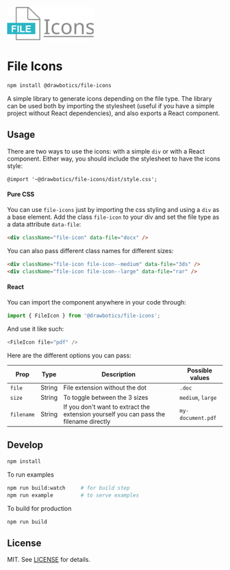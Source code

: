 <img src="docs/logo.svg" width="40%">

# File Icons
```bash
npm install @drawbotics/file-icons
```
A simple library to generate icons depending on the file type. The library can be used both by importing the stylesheet (useful if you have a simple project without React dependencies), and also exports a React component.

## Usage
There are two ways to use the icons: with a simple `div` or with a React component. Either way, you should include the stylesheet to have the icons style:
```
@import '~@drawbotics/file-icons/dist/style.css';
```

#### Pure CSS
You can use `file-icons` just by importing the css styling and using a `div` as a base element. Add the class `file-icon` to your div and set the file type as a data attribute `data-file`:
```html
<div className="file-icon" data-file="docx" />
```
You can also pass different class names for different sizes:
```html
<div className="file-icon file-icon--medium" data-file="3ds" />
<div className="file-icon file-icon--large" data-file="rar" />
```

#### React
You can import the component anywhere in your code through:
```js
import { FileIcon } from '@drawbotics/file-icons';
```
And use it like such:
```js
<FileIcon file="pdf" />
```

Here are the different options you can pass:

Prop | Type | Description | Possible values
--- | --- | --- | ---
`file` | String | File extension without the dot | `.doc`
`size` | String | To toggle between the 3 sizes | `medium`, `large`
`filename` | String | If you don't want to extract the extension yourself you can pass the filename directly | `my-document.pdf`

## Develop
```bash
npm install
```
To run examples
```bash
npm run build:watch     # for build step
npm run example         # to serve examples
```

To build for production
```bash
npm run build
```


## License
MIT. See [LICENSE](LICENSE) for details.
